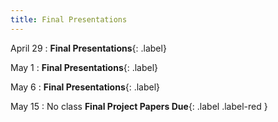 ```yaml
---
title: Final Presentations 
---
```


April 29
: **Final Presentations**{: .label} 

May 1
: **Final Presentations**{: .label} 

May 6
: **Final Presentations**{: .label} 

May 15
: No class **Final Project Papers Due**{: .label .label-red }

